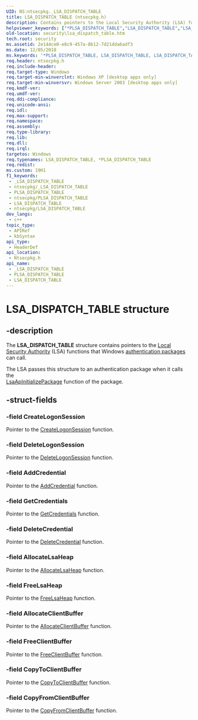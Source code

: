 ```yaml
---
UID: NS:ntsecpkg._LSA_DISPATCH_TABLE
title: LSA_DISPATCH_TABLE (ntsecpkg.h)
description: Contains pointers to the Local Security Authority (LSA) functions that Windows authentication packages can call.
helpviewer_keywords: ["*PLSA_DISPATCH_TABLE","LSA_DISPATCH_TABLE","LSA_DISPATCH_TABLE structure [Security]","PLSA_DISPATCH_TABLE","PLSA_DISPATCH_TABLE structure pointer [Security]","_LSA_DISPATCH_TABLE","_lsa_lsa_dispatch_table","ntsecpkg/LSA_DISPATCH_TABLE","ntsecpkg/PLSA_DISPATCH_TABLE","security.lsa_dispatch_table"]
old-location: security\lsa_dispatch_table.htm
tech.root: security
ms.assetid: 2e144ce0-e8c9-457a-8b12-7d21dda6adf3
ms.date: 12/05/2018
ms.keywords: '*PLSA_DISPATCH_TABLE, LSA_DISPATCH_TABLE, LSA_DISPATCH_TABLE structure [Security], PLSA_DISPATCH_TABLE, PLSA_DISPATCH_TABLE structure pointer [Security], _LSA_DISPATCH_TABLE, _lsa_lsa_dispatch_table, ntsecpkg/LSA_DISPATCH_TABLE, ntsecpkg/PLSA_DISPATCH_TABLE, security.lsa_dispatch_table'
req.header: ntsecpkg.h
req.include-header: 
req.target-type: Windows
req.target-min-winverclnt: Windows XP [desktop apps only]
req.target-min-winversvr: Windows Server 2003 [desktop apps only]
req.kmdf-ver: 
req.umdf-ver: 
req.ddi-compliance: 
req.unicode-ansi: 
req.idl: 
req.max-support: 
req.namespace: 
req.assembly: 
req.type-library: 
req.lib: 
req.dll: 
req.irql: 
targetos: Windows
req.typenames: LSA_DISPATCH_TABLE, *PLSA_DISPATCH_TABLE
req.redist: 
ms.custom: 19H1
f1_keywords:
 - _LSA_DISPATCH_TABLE
 - ntsecpkg/_LSA_DISPATCH_TABLE
 - PLSA_DISPATCH_TABLE
 - ntsecpkg/PLSA_DISPATCH_TABLE
 - LSA_DISPATCH_TABLE
 - ntsecpkg/LSA_DISPATCH_TABLE
dev_langs:
 - c++
topic_type:
 - APIRef
 - kbSyntax
api_type:
 - HeaderDef
api_location:
 - Ntsecpkg.h
api_name:
 - _LSA_DISPATCH_TABLE
 - PLSA_DISPATCH_TABLE
 - LSA_DISPATCH_TABLE
---
```


# LSA_DISPATCH_TABLE structure


## -description

The <b>LSA_DISPATCH_TABLE</b> structure contains pointers to the <a href="/windows/desktop/SecGloss/l-gly">Local Security Authority</a> (LSA) functions that Windows <a href="/windows/desktop/SecGloss/a-gly">authentication packages</a> can call.

The LSA passes this structure to an authentication package when it calls the  
<a href="/windows/desktop/api/ntsecpkg/nc-ntsecpkg-lsa_ap_initialize_package">LsaApInitializePackage</a> function of the package.

## -struct-fields

### -field CreateLogonSession

Pointer to the <a href="/windows/desktop/api/ntsecpkg/nc-ntsecpkg-lsa_create_logon_session">CreateLogonSession</a> function.

### -field DeleteLogonSession

Pointer to the <a href="/windows/desktop/api/ntsecpkg/nc-ntsecpkg-lsa_delete_logon_session">DeleteLogonSession</a> function.

### -field AddCredential

Pointer to the 
					<a href="/windows/desktop/api/ntsecpkg/nc-ntsecpkg-lsa_add_credential">AddCredential</a> function.

### -field GetCredentials

Pointer to the <a href="/windows/desktop/api/ntsecpkg/nc-ntsecpkg-lsa_get_credentials">GetCredentials</a> function.

### -field DeleteCredential

Pointer to the
					<a href="/windows/desktop/api/ntsecpkg/nc-ntsecpkg-lsa_delete_credential">DeleteCredential</a> function.

### -field AllocateLsaHeap

Pointer to the
					<a href="/windows/desktop/api/ntsecpkg/nc-ntsecpkg-lsa_allocate_lsa_heap">AllocateLsaHeap</a> function.

### -field FreeLsaHeap

Pointer to the
					<a href="/windows/desktop/api/ntlsa/nc-ntlsa-lsa_free_lsa_heap">FreeLsaHeap</a> function.

### -field AllocateClientBuffer

Pointer to the
					<a href="/windows/desktop/api/ntsecpkg/nc-ntsecpkg-lsa_allocate_client_buffer">AllocateClientBuffer</a> function.

### -field FreeClientBuffer

Pointer to the
					<a href="/windows/desktop/api/ntsecpkg/nc-ntsecpkg-lsa_free_client_buffer">FreeClientBuffer</a> function.

### -field CopyToClientBuffer

Pointer to the
					<a href="/windows/desktop/api/ntsecpkg/nc-ntsecpkg-lsa_copy_to_client_buffer">CopyToClientBuffer</a>  function.

### -field CopyFromClientBuffer

Pointer to the <a href="/windows/desktop/api/ntsecpkg/nc-ntsecpkg-lsa_copy_from_client_buffer">CopyFromClientBuffer</a> function.

